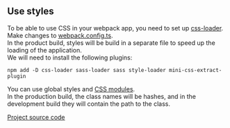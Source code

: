 ## Use styles

To be able to use CSS in your webpack app, you need to set up [css-loader](https://webpack.js.org/loaders/css-loader/).  
Make changes to [webpack.config.ts](webpack.config.ts).  
In the product build, styles will be build in a separate file to speed up the loading of the application.  
We will need to install the following plugins:
```
npm add -D css-loader sass-loader sass style-loader mini-css-extract-plugin
```

You can use global styles and [CSS modules](https://css-tricks.com/css-modules-part-1-need/).  
In the production build, the class names will be hashes, and in the development build they will contain the path to the class.

[Project source code](./)
